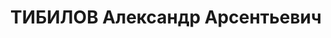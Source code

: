 ---
title: ТИБИЛОВ Александр Арсентьевич
description: (5.5.1888 — 8.6.1938), осетинский советский писатель, литературовед.
  Родился в с. Залданьте, ныне Джавский район Юго-Осетинского АО. В 1914 окончил филологический
  факультет Одесского университета. До Октябрьской революции 1917 выступал как поэт.
  После установления Советской власти в Южной Осетии вёл педагогическую, литературную
  и научно-исследовательскую работу, один из основателей Юго-Осетинского пединститута
  (1932). Автор монографий о творчестве К. Хетагурова, Е. Бритаева, Ц. Гадиева, С.
  Кулаева. Опубликовал произведения осетинского народного творчества, очерки, статьи
  об осетинской литературе. Перевёл "Бруски" Ф. И. Панферова.
---